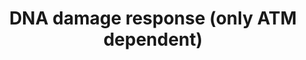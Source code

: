 ---
annotations:
- type: Pathway Ontology
  value: p53-dependent G1/S DNA damage checkpoint pathway
- type: Pathway Ontology
  value: p53 signaling pathway
authors:
- Mkutmon
- Eweitz
description: This is the second pathway out of two pathways which deals with DNA damage
  response. It has two central gene products (ATM and TP53) which are connected with
  the first DNA damage response pathway. In this pathway is only one source of DNA
  damage induction because most sources and their induction and involvement in the
  process in DNA damage are mentioned in the first DNA damage response pathway. If
  it is not mentioned different, the processes take place in the cell cytoplasm. The
  goal of this second pathway is to mention more gene products and changes in the
  cell condition through the DNA damage response pathway and at the same time to keep
  it clearly arranged
last-edited: 2021-05-09
organisms:
- Bos taurus
redirect_from:
- /index.php/Pathway:WP3143
- /instance/WP3143
schema-jsonld:
- '@context': https://schema.org/
  '@id': https://wikipathways.github.io/pathways/WP3143.html
  '@type': Dataset
  creator:
    '@type': Organization
    name: WikiPathways
  description: This is the second pathway out of two pathways which deals with DNA
    damage response. It has two central gene products (ATM and TP53) which are connected
    with the first DNA damage response pathway. In this pathway is only one source
    of DNA damage induction because most sources and their induction and involvement
    in the process in DNA damage are mentioned in the first DNA damage response pathway.
    If it is not mentioned different, the processes take place in the cell cytoplasm.
    The goal of this second pathway is to mention more gene products and changes in
    the cell condition through the DNA damage response pathway and at the same time
    to keep it clearly arranged
  keywords:
  - Apoptosis
  - PCK2
  - WNT6
  - CCNG2
  - MAPK9
  - WNT10A
  - DVL3
  - DNA damage response
  - ERBB2
  - CTNNB1
  - WNT3
  - CDKN1B
  - SOS2
  - RHOA
  - PIK3CA
  - PIK3C3
  - PIK3R2
  - WNT2B
  - RBL2
  - WNT10B
  - BCL2
  - LDLR
  - SMAD3
  - IR-A
  - WNT16
  - TCF7
  - AKT3
  - CCND3
  - MAPK10
  - G6PC
  - MLKL
  - SHC1
  - PIK3CB
  - CCND1
  - TP73
  - TCFL2
  - AKT2
  - GSK3B
  - PMAIP1
  - WNT5A
  - BBC3
  - RAC3
  - PIK3R4
  - PPP2R5C
  - Cell Cycle
  - PIK3CD
  - CDC42
  - CCND2
  - FASLG
  - AKT1
  - BCL2L11
  - PIK3R1
  - TGFB1
  - SMAD4
  - AXIN1
  - LEF1
  - KRAS
  - FOSL1
  - ATM
  - TP53
  - MAP3K7
  - MAPK8
  - SOD2
  - FRAT1
  - BAD
  - MAP3K1
  - CAT
  - PTEN
  - WNT3A
  - GRB2
  - WNT7B
  - PIK3R5
  - WNT2
  - PPP2R5E
  - ABL1
  - MDM2
  - DVL1
  - RAC1
  - NFKB1
  - HMGB1
  - WNT4
  - MYC
  - WNT5B
  - PIK3C2G
  - PIK3R3
  - CDKN1A
  - PDK1
  - WNT1
  - HRAS
  - WNT11
  - BIK
  - CDKN2A
  - MAP3K4
  - SCP2
  - IRS1
  - DVL2
  - BCL6
  - FOXO3
  - JUN
  - PLAU
  - NFKB2
  - PIK3CG
  - SOS1
  - BAX
  - APC
  - BAK1
  - PIK3C2A
  - PIK3C2B
  - MAPK1
  - NRAS
  - RAC2
  - TCF7L1
  - WNT7A
  license: CC0
  name: DNA damage response (only ATM dependent)
seo: CreativeWork
title: DNA damage response (only ATM dependent)
wpid: WP3143
---